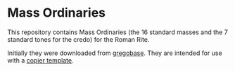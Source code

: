 # Mass Ordinaries

This repository contains Mass Ordinaries (the 16 standard masses and the 7 standard tones for the credo) for the Roman Rite.

Initially they were downloaded from [gregobase](https://gregobase.selapa.net).  They are intended for use with a [copier template](https://github.com/2e0byo/RomanRiteTemplate).
